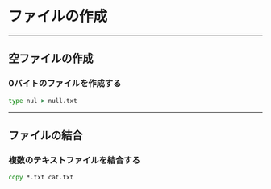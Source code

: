 # ファイルの作成

---

## 空ファイルの作成

### 0バイトのファイルを作成する

```cmd
type nul > null.txt
```

---

## ファイルの結合

### 複数のテキストファイルを結合する

```cmd
copy *.txt cat.txt
```
